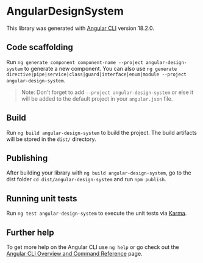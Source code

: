 # AngularDesignSystem

This library was generated with [Angular CLI](https://github.com/angular/angular-cli) version 18.2.0.

## Code scaffolding

Run `ng generate component component-name --project angular-design-system` to generate a new component. You can also use `ng generate directive|pipe|service|class|guard|interface|enum|module --project angular-design-system`.
> Note: Don't forget to add `--project angular-design-system` or else it will be added to the default project in your `angular.json` file. 

## Build

Run `ng build angular-design-system` to build the project. The build artifacts will be stored in the `dist/` directory.

## Publishing

After building your library with `ng build angular-design-system`, go to the dist folder `cd dist/angular-design-system` and run `npm publish`.

## Running unit tests

Run `ng test angular-design-system` to execute the unit tests via [Karma](https://karma-runner.github.io).

## Further help

To get more help on the Angular CLI use `ng help` or go check out the [Angular CLI Overview and Command Reference](https://angular.dev/tools/cli) page.
